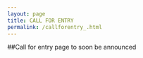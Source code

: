```yaml
---
layout: page
title: CALL FOR ENTRY
permalink: /callforentry_.html
---
```


##Call for entry page to soon be announced 







